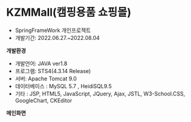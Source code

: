 # KZMMall(캠핑용품 쇼핑몰)
<div>
  <ul>
    <li>SpringFrameWork 개인프로젝트</li>
    <li>개발기간: 2022.06.27.~2022.08.04</li>
  </ul>
</div>
<div>
  <b>개발환경</b>
  <ul>
    <li>개발언어: JAVA ver1.8</li>
    <li>프로그램: STS4(4.3.14 Release)</li>
    <li>서버: Apache Tomcat 9.0</li>
    <li>데이터베이스 : MySQL 5.7 , HeidiSQL9.5</li>
    <li>기타 : JSP, HTML5, JavaScript, JQuery, Ajax, JSTL, W3-School.CSS, GoogleChart, CKEditor</li>
  </ul>
</div>
<div>
   <b>메인화면</b>
  <img src=""
[image](https://user-images.githubusercontent.com/102267926/201255549-867e1276-c190-4a24-808f-d13e903a6d66.png)
</div>
